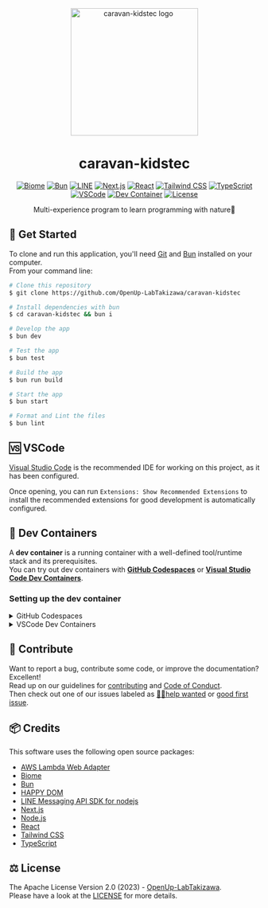 <div align="center">
  <a href="https://caravan-kidstec.com/">
    <picture>
      <source srcset="./public/caravan-kidstec_logo.avif" media="(max-width: 600px)" height="128">
      <img src="./public/caravan-kidstec_logo.avif" alt="caravan-kidstec logo" height="256">
    </picture>
  </a>
  <h1>caravan-kidstec</h1>

  <a href="https://biomejs.dev/"><img src="https://img.shields.io/badge/biome-60A5FA?labelColor=000000&logo=biome&style=for-the-badge" alt="Biome"></a>
  <a href="https://bun.sh/"><img src="https://img.shields.io/badge/bun-FBF0DF?labelColor=000000&logo=bun&style=for-the-badge" alt="Bun"></a>
  <a href="https://line.me/"><img src="https://img.shields.io/badge/LINE-00C300.svg?labelColor=000000&logo=line&style=for-the-badge" alt="LINE"></a>
  <a href="https://nextjs.org/"><img src="https://img.shields.io/badge/next.js-000000.svg?labelColor=000000&logo=next.js&style=for-the-badge" alt="Next.js"></a>
  <a href="https://react.dev/"><img src="https://img.shields.io/badge/react-61DAFB?labelColor=000000&logo=react&style=for-the-badge" alt="React"></a>
  <a href="https://tailwindcss.com/"><img src="https://img.shields.io/badge/tailwind%20css-06B6D4?labelColor=000000&logo=tailwindcss&style=for-the-badge" alt="Tailwind CSS"></a>
  <a href="https://www.typescriptlang.org/"><img src="https://img.shields.io/badge/typescript-3178C6?labelColor=000000&logo=typescript&style=for-the-badge" alt="TypeScript"></a>
  <a href="https://code.visualstudio.com/"><img src="https://img.shields.io/badge/visual%20studio%20code-007ACC?labelColor=000000&style=for-the-badge" alt="VSCode"></a>
  <a href="https://vscode.dev/redirect?url=vscode://ms-vscode-remote.remote-containers/cloneInVolume?url=https://github.com/OpenUp-LabTakizawa/caravan-kidstec"><img src="https://img.shields.io/badge/open-007ACC?label=dev%20containers&labelColor=000000&style=for-the-badge" alt="Dev Container"></a>
  <a href="https://github.com/OpenUp-LabTakizawa/caravan-kidstec/blob/main/LICENSE"><img src="https://img.shields.io/github/license/OpenUp-LabTakizawa/caravan-kidstec?labelColor=000000&style=for-the-badge" alt="License"></a>

  <p>
    Multi-experience program to learn programming with nature🌄
  </p>
</div>

## 📃 Get Started

To clone and run this application, you'll need [Git](https://git-scm.com) and [Bun](https://bun.sh/) installed on your computer.  
From your command line:

```bash
# Clone this repository
$ git clone https://github.com/OpenUp-LabTakizawa/caravan-kidstec

# Install dependencies with bun
$ cd caravan-kidstec && bun i

# Develop the app
$ bun dev

# Test the app
$ bun test

# Build the app
$ bun run build

# Start the app
$ bun start

# Format and Lint the files
$ bun lint
```

## 🆚 VSCode

[Visual Studio Code](https://code.visualstudio.com/) is the recommended IDE for working on this project, as it has been configured.

Once opening, you can run `Extensions: Show Recommended Extensions` to install the recommended extensions for good development is automatically configured.

## 🐳 Dev Containers

A **dev container** is a running container with a well-defined tool/runtime stack and its prerequisites.  
You can try out dev containers with **[GitHub Codespaces](https://github.com/features/codespaces)** or **[Visual Studio Code Dev Containers](https://aka.ms/vscode-remote/containers)**.

### Setting up the dev container

<details>
<summary>GitHub Codespaces</summary>
  
Follow these steps to open this project in a Codespace:  
1. Click the **Code** drop-down menu.  
2. Click on the **Codespaces** tab.  
3. Click **Create codespace on main**.

For more info, check out the [GitHub documentation](https://docs.github.com/en/free-pro-team@latest/github/developing-online-with-codespaces/creating-a-codespace#creating-a-codespace).

</details>

<details>
<summary>VSCode Dev Containers</summary>
  
If you already have VSCode and [Docker](https://www.docker.com/) installed, you can click the badge above or [here](https://vscode.dev/redirect?url=vscode://ms-vscode-remote.remote-containers/cloneInVolume?url=https://github.com/OpenUp-LabTakizawa/caravan-kidstec) to get started.  
Clicking these links will cause VSCode to automatically install the Dev Containers extension if needed, clone the source code into a container volume, and spin up a dev container for use.

Follow these steps to open this project in a container using the VSCode Dev Containers extension:

1. If this is your first time using a dev container, please ensure your system meets the pre-reqs (i.e. have Docker installed) in the [getting started steps](https://aka.ms/vscode-remote/containers/getting-started).

2. To use this repository, open a locally cloned copy of the code:

   - Clone this repository to your local filesystem.
   - Press <kbd>F1</kbd> and select the **Dev Containers: Open Folder in Container...** command.
   - Select the cloned copy of this folder, wait for the container to start, and try things out!

</details>

## 🫶 Contribute

Want to report a bug, contribute some code, or improve the documentation? Excellent!  
Read up on our guidelines for [contributing][contributing] and [Code of Conduct][coc].  
Then check out one of our issues labeled as [😵‍💫help wanted][help] or [good first issue][gfi].

[contributing]: https://github.com/OpenUp-LabTakizawa/caravan-kidstec/blob/main/CONTRIBUTING.md
[coc]: https://github.com/OpenUp-LabTakizawa/caravan-kidstec/blob/main/CODE_OF_CONDUCT.md
[gfi]: https://github.com/OpenUp-LabTakizawa/caravan-kidstec/labels/good%20first%20issue
[help]: https://github.com/OpenUp-LabTakizawa/caravan-kidstec/labels/😵%E2%80%8D💫help%20wanted

## 📦 Credits

This software uses the following open source packages:

- [AWS Lambda Web Adapter](https://github.com/awslabs/aws-lambda-web-adapter)
- [Biome](https://biomejs.dev/)
- [Bun](https://bun.sh/)
- [HAPPY DOM](https://github.com/capricorn86/happy-dom)
- [LINE Messaging API SDK for nodejs](https://github.com/line/line-bot-sdk-nodejs)
- [Next.js](https://nextjs.org/)
- [Node.js](https://nodejs.org/)
- [React](https://react.dev/)
- [Tailwind CSS](https://tailwindcss.com/)
- [TypeScript](https://www.typescriptlang.org/)

## ⚖️ License

The Apache License Version 2.0 (2023) - [OpenUp-LabTakizawa](https://github.com/OpenUp-LabTakizawa).  
Please have a look at the [LICENSE](https://github.com/OpenUp-LabTakizawa/caravan-kidstec/blob/main/LICENSE) for more details.
